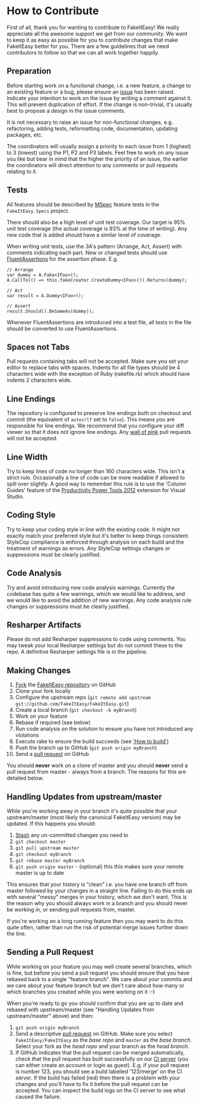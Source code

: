 # How to Contribute

First of all, thank you for wanting to contribute to FakeItEasy! We really appreciate all the awesome support we get from our community. We want to keep it as easy as possible for you to contribute changes that make FakeItEasy better for you. There are a few guidelines that we need contributors to follow so that we can all work together happily.

## Preparation

Before starting work on a functional change, i.e. a new feature, a change to an existing feature or a bug, please ensure an [issue](https://github.com/FakeItEasy/FakeItEasy/issues) has been raised. Indicate your intention to work on the issue by writing a comment against it. This will prevent duplication of effort. If the change is non-trivial, it's usually best to propose a design in the issue comments.

It is not necessary to raise an issue for non-functional changes, e.g. refactoring, adding tests, reformatting code, documentation, updating packages, etc.

The coordinators will usually assign a priority to each issue from 1 (highest) to 3 (lowest) using the P1, P2 and P3 labels. Feel free to work on any issue you like but bear in mind that the higher the priority of an issue, the earlier the coordinators will direct attention to any comments or pull requests relating to it.

## Tests

All features should be described by [MSpec](https://github.com/machine/machine.specifications) feature tests in the `FakeItEasy.Specs` project.

There should also be a high level of unit test coverage. Our target is 95% unit test coverage (the actual coverage is 93% at the time of writing). Any new code that is added should have a similar level of coverage.

When writing unit tests, use the 3A's pattern (Arrange, Act, Assert) with comments indicating each part.
New or changed tests should use [FluentAssertions](https://github.com/dennisdoomen/fluentassertions) for the assertion phase.
E.g.

    // Arrange
    var dummy = A.Fake<IFoo>();
    A.CallTo(() => this.fakeCreator.CreateDummy<IFoo>()).Returns(dummy);

    // Act
    var result = A.Dummy<IFoo>();

    // Assert
    result.Should().BeSameAs(dummy));

Whenever FluentAssertions are introduced into a test file, all tests in the file should be converted to use FluentAssertions.

## Spaces not Tabs

Pull requests containing tabs will not be accepted. Make sure you set your editor to replace tabs with spaces. Indents for all file types should be 4 characters wide with the exception of Ruby (rakefile.rb) which should have indents 2 characters wide.

## Line Endings

The repository is configured to preserve line endings both on checkout and commit (the equivalent of `autocrlf` set to `false`). This means *you* are responsible for line endings. We recommend that you configure your diff viewer so that it does not ignore line endings. Any [wall of pink](http://www.hanselman.com/blog/YoureJustAnotherCarriageReturnLineFeedInTheWall.aspx) pull requests will not be accepted.

## Line Width

Try to keep lines of code no longer than 160 characters wide. This isn't a strict rule. Occasionally a line of code can be more readable if allowed to spill over slightly. A good way to remember this rule is to use the 'Column Guides' feature of the [Productivity Power Tools 2012](http://visualstudiogallery.msdn.microsoft.com/3a96a4dc-ba9c-4589-92c5-640e07332afd) extension for Visual Studio.

## Coding Style

Try to keep your coding style in line with the existing code. It might not exactly match your preferred style but it's better to keep things consistent. StyleCop compliance is enforced through analysis on each build and the treatment of warnings as errors. Any StyleCop settings changes or suppressions must be clearly justified.

## Code Analysis

Try and avoid introducing new code analysis warnings. Currently the codebase has quite a few warnings, which we would like to address, and we would like to avoid the addition of new warnings. Any code analysis rule changes or suppressions must be clearly justified.

## Resharper Artifacts

Please do not add Resharper suppressions to code using comments. You may tweak your local Resharper settings but do not commit these to the repo. A definitive Resharper settings file is in the pipeline.

## Making Changes

1. [Fork](http://help.github.com/forking/) the  [FakeItEasy repository](https://github.com/FakeItEasy/FakeItEasy/) on GitHub
1. Clone your fork locally
1. Configure the upstream repo (`git remote add upstream git://github.com/FakeItEasy/FakeItEasy.git`)
1. Create a local branch (`git checkout -b myBranch`)
1. Work on your feature
1. Rebase if required (see below)
1. Run code analysis on the solution to ensure you have not introduced any violations
1. Execute rake to ensure the build succeeds (see ['How to build'](https://github.com/FakeItEasy/FakeItEasy/blob/master/how_to_build.md "How to build"))  
1. Push the branch up to GitHub (`git push origin myBranch`)
1. Send a [pull request](https://help.github.com/articles/using-pull-requests) on GitHub

You should **never** work on a clone of master and you should **never** send a pull request from master - always from a branch. The reasons for this are detailed below.

## Handling Updates from upstream/master

While you're working away in your branch it's quite possible that your upstream/master (most likely the canonical FakeItEasy version) may be updated. If this happens you should:

1. [Stash](http://progit.org/book/ch6-3.html) any un-committed changes you need to
1. `git checkout master`
1. `git pull upstream master`
1. `git checkout myBranch`
1. `git rebase master myBranch`
1. `git push origin master` - (optional) this this makes sure your remote master is up to date

This ensures that your history is "clean" i.e. you have one branch off from master followed by your changes in a straight line. Failing to do this ends up with several "messy" merges in your history, which we don't want. This is the reason why you should always work in a branch and you should never be working in, or sending pull requests from, master.

If you're working on a long running feature then you may want to do this quite often, rather than run the risk of potential merge issues further down the line.

## Sending a Pull Request

While working on your feature you may well create several branches, which is fine, but before you send a pull request you should ensure that you have rebased back to a single "feature branch". We care about your commits and we care about your feature branch but we don't care about how many or which branches you created while you were working on it :-)

When you're ready to go you should confirm that you are up to date and rebased with upstream/master (see "Handling Updates from upstream/master" above) and then:

1. `git push origin myBranch`
1. Send a descriptive [pull request](https://help.github.com/articles/using-pull-requests) on GitHub. Make sure you select `FakeItEasy/FakeItEasy` as the *base repo* and `master` as the *base branch*. Select your fork as the *head repo* and your branch as the *head branch*.
1. If GitHub indicates that the pull request can be merged automatically, check that the pull request has built successfully on our [CI server](http://teamcity.codebetter.com/viewType.html?buildTypeId=bt929) (you can either create an account or login as guest). E.g. if your pull request is number 123, you should see a build labelled '123/merge' on the CI server. If the build has failed (red) then there is a problem with your changes and you'll have to fix it before the pull request can be accepted. You can inspect the build logs on the CI server to see what caused the failure.
